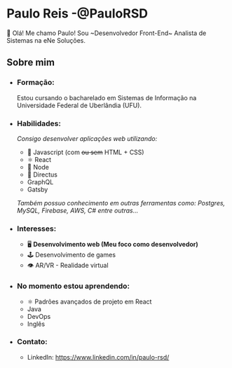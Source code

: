 # Paulo Reis -@PauloRSD
👋 Olá! Me chamo Paulo! Sou ~Desenvolvedor Front-End~ Analista de Sistemas na eNe Soluções.

## Sobre mim
- ### Formação:
    Estou cursando o bacharelado em Sistemas de Informação na Universidade Federal de Uberlândia (UFU).

- ### Habilidades:
    *Consigo desenvolver aplicações web utilizando:*
    - 💛 Javascript (com ~~ou sem~~ HTML + CSS)
    - ⚛️ React 
    - 💚 Node
    - 💾 Directus
    - GraphQL
    - Gatsby
    
    *Também possuo conhecimento em outras ferramentas como: Postgres, MySQL, Firebase, AWS, C# entre outras...*

- ### Interesses:
    - 🖥️ **Desenvolvimento web (Meu foco como desenvolvedor)**
    - 🕹️ Desenvolvimento de games
    - 👁️ AR/VR - Realidade virtual

- ### No momento estou aprendendo:
    - ⚛️ Padrões avançados de projeto em React
    - Java
    - DevOps
    - Inglês

- ### Contato:
    - LinkedIn: https://www.linkedin.com/in/paulo-rsd/

<!---
PauloRSD/PauloRSD is a ✨ special ✨ repository because its `README.md` (this file) appears on your GitHub profile.
You can click the Preview link to take a look at your changes.
--->
